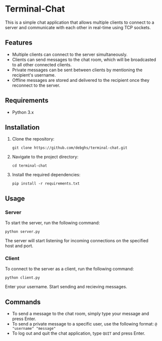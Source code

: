 # Terminal-Chat

This is a simple chat application that allows multiple clients to connect to a server and communicate with each other in real-time using TCP sockets.

## Features

- Multiple clients can connect to the server simultaneously.
- Clients can send messages to the chat room, which will be broadcasted to all other connected clients.
- Private messages can be sent between clients by mentioning the recipient's username.
- Offline messages are stored and delivered to the recipient once they reconnect to the server.

## Requirements

- Python 3.x

## Installation

1. Clone the repository:

    ```
    git clone https://github.com/debghs/terminal-chat.git
    ```

2. Navigate to the project directory:

    ```
    cd terminal-chat
    ```

3. Install the required dependencies:

    ```
    pip install -r requirements.txt
    ```

## Usage

### Server

To start the server, run the following command:

```
python server.py
```

The server will start listening for incoming connections on the specified host and port.

### Client
To connect to the server as a client, run the following command:

```
python client.py
```
Enter your username.
Start sending and recieving messages.

## Commands
- To send a message to the chat room, simply type your message and press Enter.
- To send a private message to a specific user, use the following format: ``` @ "username" "message" ```
- To log out and quit the chat application, type ```QUIT``` and press Enter.
